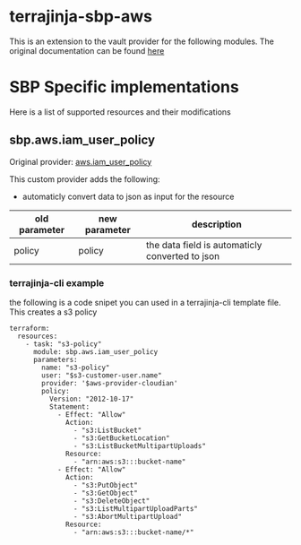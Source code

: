 # terrajinja-sbp-aws

This is an extension to the vault provider for the following modules.
The original documentation can be found [here](https://registry.terraform.io/providers/hashicorp/aws/latest/docs)

# SBP Specific implementations
Here is a list of supported resources and their modifications

## sbp.aws.iam_user_policy
Original provider: [aws.iam_user_policy](https://registry.terraform.io/providers/hashicorp/aws/latest/docs/resources/iam_user_policy)

This custom provider adds the following:
- automaticly convert data to json as input for the resource

| old parameter | new parameter | description |
|---------------|---------------| ------ |
| policy        | policy        | the data field is automaticly converted to json |


### terrajinja-cli example
the following is a code snipet you can used in a terrajinja-cli template file.
This creates a s3 policy

```
terraform:
  resources:
    - task: "s3-policy"
      module: sbp.aws.iam_user_policy
      parameters:
        name: "s3-policy"
        user: "$s3-customer-user.name"
        provider: '$aws-provider-cloudian'
        policy:
          Version: "2012-10-17"
          Statement:
            - Effect: "Allow"
              Action:
                - "s3:ListBucket"
                - "s3:GetBucketLocation"
                - "s3:ListBucketMultipartUploads"
              Resource:
                - "arn:aws:s3:::bucket-name"
            - Effect: "Allow"
              Action:
                - "s3:PutObject"
                - "s3:GetObject"
                - "s3:DeleteObject"
                - "s3:ListMultipartUploadParts"
                - "s3:AbortMultipartUpload"
              Resource:
                - "arn:aws:s3:::bucket-name/*"
```

